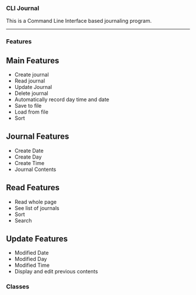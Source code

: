 ### CLI Journal
This is a Command Line Interface based journaling program.

---
### Features
## Main Features
- Create journal
- Read journal
- Update Journal
- Delete journal
- Automatically record day time and date
- Save to file
- Load from file
- Sort

## Journal Features 
- Create Date
- Create Day
- Create Time
- Journal Contents

## Read Features
- Read whole page
- See list of journals
- Sort
- Search

## Update Features
- Modified Date
- Modified Day 
- Modified Time 
- Display and edit previous contents


### Classes


